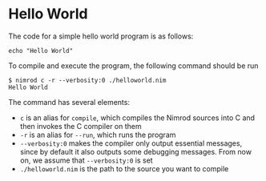 # Hello World

The code for a simple hello world program is as follows:

``` nimrod
echo "Hello World"
```

To compile and execute the program, the following command should be run

```
$ nimrod c -r --verbosity:0 ./helloworld.nim
Hello World
```

The command has several elements:

* `c` is an alias for `compile`, which compiles the Nimrod sources into C and then invokes the C compiler on them
* `-r` is an alias for `--run`, which runs the program
* `--verbosity:0` makes the compiler only output essential messages, since by default it also outputs some debugging messages. From now on, we assume that `--verbosity:0` is set
* `./helloworld.nim` is the path to the source you want to compile